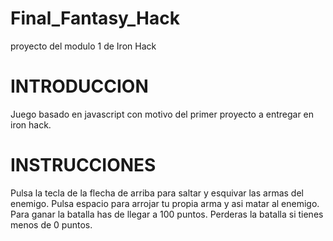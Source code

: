 # Final_Fantasy_Hack
proyecto del modulo 1 de Iron Hack

# INTRODUCCION

Juego basado en javascript con motivo del primer proyecto a entregar en iron hack.

# INSTRUCCIONES 

Pulsa la tecla de la flecha de arriba para saltar y esquivar las armas del enemigo.
Pulsa espacio para arrojar tu propia arma y asi matar al enemigo.
Para ganar la batalla has de llegar a 100 puntos.
Perderas la batalla si tienes menos de 0 puntos.

